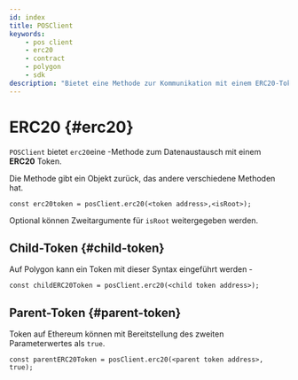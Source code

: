 ```yaml
---
id: index
title: POSClient
keywords:
    - pos client
    - erc20
    - contract
    - polygon
    - sdk
description: "Bietet eine Methode zur Kommunikation mit einem ERC20-Token."
---
```


# ERC20 {#erc20}

`POSClient` bietet `erc20`eine -Methode zum Datenaustausch mit einem **ERC20** Token.

Die Methode gibt ein Objekt zurück, das andere verschiedene Methoden hat.

```
const erc20token = posClient.erc20(<token address>,<isRoot>);
```

Optional können Zweitargumente für `isRoot` weitergegeben werden.

## Child-Token {#child-token}

Auf Polygon kann ein Token mit dieser Syntax eingeführt werden -

```
const childERC20Token = posClient.erc20(<child token address>);
```

## Parent-Token {#parent-token}

Token auf Ethereum können mit Bereitstellung des zweiten Parameterwertes als `true`.

```
const parentERC20Token = posClient.erc20(<parent token address>, true);
```
